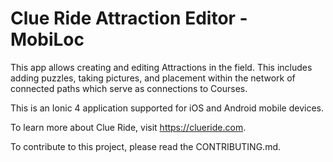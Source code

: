 # Clue Ride Attraction Editor - MobiLoc
This app allows creating and editing Attractions in the field.
This includes adding puzzles, taking pictures, and placement within
the network of connected paths which serve as connections to Courses.

This is an Ionic 4 application supported for iOS and Android 
mobile devices.

To learn more about Clue Ride, visit https://clueride.com.

To contribute to this project, please read the CONTRIBUTING.md.

